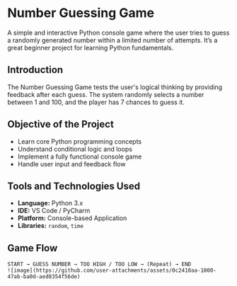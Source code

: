 # Number Guessing Game

A simple and interactive Python console game where the user tries to guess a randomly generated number within a limited number of attempts. It’s a great beginner project for learning Python fundamentals.



## Introduction

The Number Guessing Game tests the user's logical thinking by providing feedback after each guess. The system randomly selects a number between 1 and 100, and the player has 7 chances to guess it.


## Objective of the Project

- Learn core Python programming concepts
- Understand conditional logic and loops
- Implement a fully functional console game
- Handle user input and feedback flow


## Tools and Technologies Used

- **Language:** Python 3.x  
- **IDE:** VS Code / PyCharm  
- **Platform:** Console-based Application  
- **Libraries:** `random`, `time`


## Game Flow

```text
START → GUESS NUMBER → TOO HIGH / TOO LOW → (Repeat) → END
![image](https://github.com/user-attachments/assets/0c2410aa-1000-47ab-ba0d-aed8354f56de)

